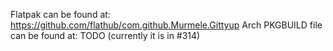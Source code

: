 Flatpak can be found at: https://github.com/flathub/com.github.Murmele.Gittyup
Arch PKGBUILD file can be found at: TODO (currently it is in #314)

